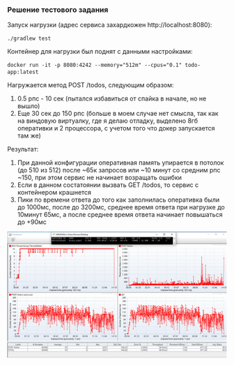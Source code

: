 ### Решение тестового задания

Запуск нагрузки (адрес сервиса захардкожен http://localhost:8080):
```declarative
./gradlew test
```
Контейнер для нагрузки был поднят с данными настройками:
```declarative
docker run -it -p 8080:4242 --memory="512m" --cpus="0.1" todo-app:latest
```
Нагружается метод POST /todos, следующим образом:
1) 0.5 рпс - 10 сек (пытался избавиться от спайка в начале, но не вышло)
2) Еще 30 сек до 150 рпс (больше в моем случае нет смысла, так как на виндовую виртуалку, где я делаю отладку, выделено 8гб оперативки и 2 процессора, с учетом того что докер запускается там же)

Результат:
1) При данной конфигурации оперативная память упирается в потолок (до 510 из 512) после ~65к запросов или ~10 минут со средним рпс ~150, при этом сервис не начинает возращать ошибки
2) Если в данном состатоянии вызвать GET /todos, то сервис с контейнером крашнется
3) Пики по времени ответа до того как заполнилась оперативка были до 1000мс, после до 3200мс, среднее время ответа при нагрузке до 10минут 65мс, а после среднее время ответа начинает повышаться до +90мс

![load_result.png](load_result.png)